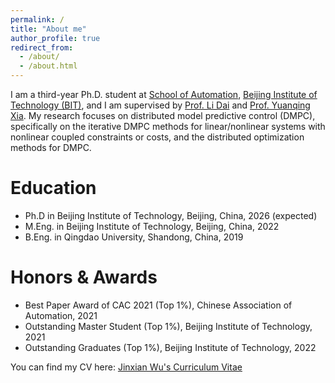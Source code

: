 ```yaml
---
permalink: /
title: "About me"
author_profile: true
redirect_from: 
  - /about/
  - /about.html
---
```


I am a third-year Ph.D. student at [School of Automation](https://ac.bit.edu.cn/), [Beijing Institute of Technology (BIT)](https://english.bit.edu.cn/), and I am supervised by [Prof. Li Dai](https://scholar.google.com.hk/citations?user=WDrzqT8AAAAJ&hl=zh-CN) and [Prof. Yuanqing Xia](https://scholar.google.com.hk/citations?user=HtedN3oAAAAJ&hl=zh-CN&oi=ao). My research focuses on distributed model predictive control (DMPC), specifically on the iterative DMPC methods for linear/nonlinear systems with nonlinear coupled constraints or costs, and the distributed optimization methods for DMPC.

Education
======

* Ph.D in Beijing Institute of Technology, Beijing, China, 2026 (expected)
* M.Eng. in Beijing Institute of Technology, Beijing, China, 2022
* B.Eng. in Qingdao University, Shandong, China, 2019

Honors & Awards
======
* Best Paper Award of CAC 2021 (Top 1%), Chinese Association of Automation, 2021
* Outstanding Master Student (Top 1%), Beijing Institute of Technology, 2021
* Outstanding Graduates (Top 1%), Beijing Institute of Technology, 2022


You can find my CV here: [Jinxian Wu's Curriculum Vitae](../assets/Curriculum_Vitae_of_Jinxian_Wu.pdf)
